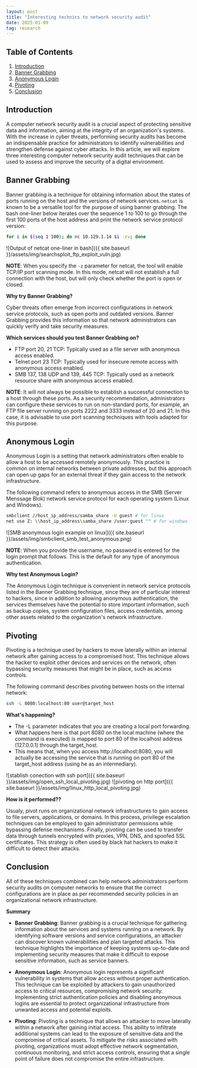 ```yaml
---
layout: post
title: "Interesting technics to network security audit"
date: 2025-01-09
tag: research
---
```


## Table of Contents
1. [Introduction](#introduction)
2. [Banner Grabbing](#banner-grabbing)
3. [Anonymous Login](#anonymous-login)
4. [Pivoting](#pivoting)
5. [Conclusion](#concluison)

## Introduction
A computer network security audit is a crucial aspect of protecting sensitive data and information, aiming at the integrity of an organization's systems. With the increase in cyber threats, performing security audits has become an indispensable practice for administrators to identify vulnerabilities and strengthen defense against cyber attacks. In this article, we will explore three interesting computer network security audit techniques that can be used to assess and improve the security of a digital environment.

## Banner Grabbing
Banner grabbing is a technique for obtaining information about the states of ports running on the host and the versions of network services. `netcat` is known to be a versatile tool for the purpose of using banner grabbing. The bash one-liner below iterates over the sequence 1 to 100 to go through the first 100 ports of the host address and print the network service protocol version:

```bash
for i in $(seq 1 100); do nc 10.129.1.14 $i -zv; done
```

![Output of netcat one-liner in bash]({{ site.baseurl }}/assets/img/searchsploit_ftp_exploit_vuln.jpg)

**NOTE**: When you specify the `-z` parameter for netcat, the tool will enable TCP/IP port scanning mode. In this mode, netcat will not establish a full connection with the host, but will only check whether the port is open or closed.

**Why try Banner Grabbing?**

Cyber ​​threats often emerge from incorrect configurations in network service protocols, such as open ports and outdated versions. Banner Grabbing provides this information so that network administrators can quickly verify and take security measures.

**Which services should you test Banner Grabbing on?**

- FTP port 20, 21 TCP: Typically used as a file server with anonymous access enabled.
- Telnet port 23 TCP: Typically used for insecure remote access with anonymous access enabled.
- SMB 137, 138 UDP and 139, 445 TCP: Typically used as a network resource share with anonymous access enabled.

**NOTE**: It will not always be possible to establish a successful connection to a host through these ports. As a security recommendation, administrators can configure these services to run on non-standard ports, for example, an FTP file server running on ports 2222 and 3333 instead of 20 and 21. In this case, it is advisable to use port scanning techniques with tools adapted for this purpose.

## Anonymous Login
Anonymous Login is a setting that network administrators often enable to allow a host to be accessed remotely anonymously. This practice is common on internal networks between private addresses, but this approach can open up gaps for an external threat if they gain access to the network infrastructure.

The following command refers to anonymous access in the SMB (Server Menssage Blok) network service protocol for each operating system (Linux and Windows).

```bash
smbclient //host_ip_address/samba_share -U guest # for linux
net use Z: \\host_ip_address\samba_share /user:guest "" # for windows
```

![SMB anonymous login example on linux]({{ site.baseurl }}/assets/img/smbclient_smb_test_anonymous.png)

**NOTE**: When you provide the username, no password is entered for the login prompt that follows. This is the default for any type of anonymous authentication.

**Why test Anonymous Login?**

The Anonymous Login technique is convenient in network service protocols listed in the Banner Grabbing technique, since they are of particular interest to hackers, since in addition to allowing anonymous authentication, the services themselves have the potential to store important information, such as backup copies, system configuration files, access credentials, among other assets related to the organization's network infrastructure.

## Pivoting
Pivoting is a technique used by hackers to move laterally within an internal network after gaining access to a compromised host. This technique allows the hacker to exploit other devices and services on the network, often bypassing security measures that might be in place, such as access controls.

The following command describes pivoting between hosts on the internal network:

```bash
ssh -L 8080:localhost:80 user@target_host
```

**What's happening?**

- The -L parameter indicates that you are creating a local port forwarding.
- What happens here is that port 8080 on the local machine (where the command is executed) is mapped to port 80 of the localhost address (127.0.0.1) through the target_host.
- This means that, when you access http://localhost:8080, you will actually be accessing the service that is running on port 80 of the target_host address (using he as an intermediary).

![stablish conection with ssh port]({{ site.baseurl }}/assets/img/open_ssh_local_pivoting.jpg)
![pivoting on http port]({{ site.baseurl }}/assets/img/linux_http_local_pivoting.jpg)

**How is it performed??**

Usualy, pivot runs on organizational network infrastructures to gain access to file servers, applications, or domains. In this process, privilege escalation techniques can be employed to gain administrator permissions while bypassing defense mechanisms. Finally, pivoting can be used to transfer data through tunnels encrypted with proxies, VPN, DNS, and spoofed SSL certificates. This strategy is often used by black hat hackers to make it difficult to detect their attacks.

## Conclusion

All of these techniques combined can help network administrators perform security audits on computer networks to ensure that the correct configurations are in place as per recommended security policies in an organizational network infrastructure.

**Summary**

- **Banner Grabbing**: Banner grabbing is a crucial technique for gathering information about the services and systems running on a network. By identifying software versions and service configurations, an attacker can discover known vulnerabilities and plan targeted attacks. This technique highlights the importance of keeping systems up-to-date and implementing security measures that make it difficult to expose sensitive information, such as service banners. 

- **Anonymous Login**: Anonymous login represents a significant vulnerability in systems that allow access without proper authentication. This technique can be exploited by attackers to gain unauthorized access to critical resources, compromising network security. Implementing strict authentication policies and disabling anonymous logins are essential to protect organizational infrastructure from unwanted access and potential exploits.

- **Pivoting**: Pivoting is a technique that allows an attacker to move laterally within a network after gaining initial access. This ability to infiltrate additional systems can lead to the exposure of sensitive data and the compromise of critical assets. To mitigate the risks associated with pivoting, organizations must adopt effective network segmentation, continuous monitoring, and strict access controls, ensuring that a single point of failure does not compromise the entire infrastructure.

